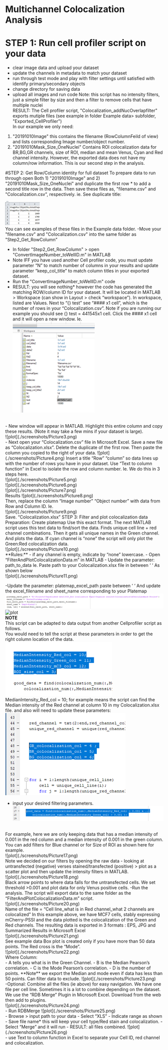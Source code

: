 # Multichannel Colocalization Analysis
# STEP 1: Run cell profiler script on your data
- clear image data and upload your dataset
- update the channels in metadata to match your dataset
- run through test mode and play with filter settings until satisfied with identify primary/secondary objects
- change directory for saving data
- upload all images and run code
Note: this script has no intensity filters, just a simple filter by size and then a filter to remove cells that 
have multiple nuclei<br>
RESULT: The Cell profiler script, "Colocalization_addNucOverlapfilter" exports mutiple files
(see example in folder Example data> subfolder, "Exported_CellProfiler")<br>
In our example we only need: 
1. "20191010Image"
this contains the filename (RowColumnFeild of view) and lists corresponding Image number/object number.
2. "20191010Mask_Size_OneNuclei"
Contains ROI colocalization data for BR,BG,GR channels, size of ROI, median and mean Venus, Cyan and Red channel intensity. 
However, the exported data does not have my column/row information.  This is our second step in the analysis. 

#STEP 2: Get Row/Column identity for full dataset
To prepare data to run through open Both 1) "20191010Image" and 2) "20191010Mask_Size_OneNuclei" and duplicate the first
row * to add a second title row in the data.  Then save these files as, "filename.csv" and "Colocalization.csv", respectively. 
ie. See duplicate title:<br>

![plot](./screenshots/Picture1.png)
<br>
You can see examples of these files in the Example data folder. 
-Move your "filename.csv" and "Colocalization.csv" into the same folder as "Step2_Get_RowColumn"
- In folder "Step2_Get_RowColumn" > open "ConvertImageNumber_toWellID.m" in MATLAB
- Note IFF you have used another Cell profiler code, you must update parameter “N” to match number of columns in your results and update parameter “keep_col_title” to match column titles in your exported dataset. 
- Run the  "ConvertImageNumber_toWellID.m"  code
- RESULT: you will see nothing* however the code has generated the matching ROW/column ID for your dataset. It will be located in MATLAB > Workspace (can show in Layout > check “workspace”).   In workspace, listed are Values.  Next to “{} test” see “#### x1 cell”, which is the number of rows in your “Colocalization.csv”.  Note if you are running our example you should see {} test =  441545x1 cell.  Click the #### x1 cell and it will open a new window.  Ie. <br>
![plot](./screenshots/Picture2.png)
<br>
- New window will appear in MATLAB.  Highlight this entire column and copy these results. (Note it may take a few mins if your dataset is large).<br>
![plot](./screenshots/Picture3.png)
<br>
- Next open your “Colocalization.csv” file in Microsoft Excel.  Save a new file as “Colocalization.xlsx”. Delete the duplicate of the first row.  Then paste the column you copied to the right of your data.  
![plot](./screenshots/Picture4.png)
Insert a title “Row” “column” so data lines up with the number of rows you have in your dataset.   Use “Text to column function” in Excel to isolate the row and column number.  Ie. We do this in 3 steps here.<br>
![plot](./screenshots/Picture5.png) 
<br>
![plot](./screenshots/Picture6.png) 
<br>
![plot](./screenshots/Picture7.png) 
<br>
Results 
![plot](./screenshots/Picture8.png)
<br>
Then, replace the column “Image number” “Object number” with data from Row and Column ID.  Ie.<br>
![plot](./screenshots/Picture9.png)
<br>
Save. “Colocalization.xlsx”
STEP 3: Filter and plot colocalization data
Preparation: Create platemap
Use this exact format. The next MATLAB script uses this text data to find/sort the data. Finds unique cell line + red channel combinations.  Then it gets all unique names in the Green channel.  And plots the data.  If cyan channel is “none” the script will only plot the Green:Red colocalization data. <br>
![plot](./screenshots/Picture10.png) 
<br>
**Rules:** 
- if any channel is empty, indicate by “none” lowercase.
- Open “FilterAndPlotColocalizationData.m” in MATLAB
- Update the parameter:  path_to_data  Ie. Paste path to your Colocalization.xlsx file in between ‘ ‘  
As shown below <br>
![plot](./screenshots/Picture11.png) 
<br>

-Update the parameter: platemap_excel_path
paste between ‘ ‘
And update the excel_filename and sheet_name corresponding to your Platemap
![plot](./screenshots/Picture12.png) 
<br>
![plot](./screenshots/Picture13.png) 
<br>
**NOTE** <br>
This script can be adapted to data output from another Cellprofiler script as follows.  
You would need to tell the script at these parameters in order to get the right column location of the data.
![plot](./screenshots/Picture14.png) 
<br>
MedianIntensity_Red_col = 10;  for example means the script can find the Median intensity of the Red channel at column 10 in my Colocalization.xlsx file. 
and also will need to update these parameters:<br>
![plot](./screenshots/Picture15.png) 
<br>
- input your desired filtering parameters.<br>
![plot](./screenshots/Picture16.png) 
<br>
For example, here we are only keeping data that has a median intensity of 0.001 in the red column and a median intensity of 0.001 in the green column.  You can add filters for Blue channel or for Size of ROI as shown here for example.<br>
![plot](./screenshots/Picture17.png) 
<br>
Note we decided on our filters by opening the raw data - looking at untransfected (negative) verses stained/transfected (positive) > plot as a scatter plot and then update the intensity filters in MATLAB.<br>
![plot](./screenshots/Picture18.png) 
<br>
Black arrow points to where data falls for the untransfected cells.  We set threshold >0.001 and plot data for only Venus positive cells.
-Run the analysis.  The script will export data to the same folder as the “FilterAndPlotColocalizationData.m” script. <br>
![plot](./screenshots/Picture20.png) 
<br>
Name of the file = “Cell line_what is in Red channel_what 2 channels are colocalized” 
In this example above, we have MCF7 cells, stably expressing mCherry-PSSI and the data plotted is the colocalization of the Green and Red channels.
The resulting data is exported in 3 formats :  EPS, JPG and Summarized Results in Microsoft Excel<br>
![plot](./screenshots/Picture21.png) 
<br>
See example data Box plot is created only if you have more than 50 data points. The Red cross is the “Mode”.<br>
![plot](./screenshots/Picture22.png) 
<br>
Where Column:<br>
- A tells you what is in the Green Channel.  
- B is the Median Pearson’s correlation. 
- C is the Mode Pearson’s correlation.  
- D is the number of points.   
**Note** we export the Median and mode even if data has less than 50 points.  Can filter data to exclude. 
![plot](./screenshots/Picture23.png) 
<br>
-Optional: Combine all the files (ie above) for easy navigation.  
We have one file per cell line.  Sometimes it is a lot to combine depending on the dataset. We use the “RDB Merge” Plugin in Microsoft Excel.  Download from the web then add to plugins. <br>
![plot](./screenshots/Picture24.png) 
<br>
- Run RDBMerge
![plot](./screenshots/Picture25.png) 
<br>
- Browse > input path to your data
- Select “XLS”
- Indicate range as shown
- Save file name* this will keep your cell type/Red stain and colocalization. 
- Select “Merge” and it will run
- RESULT: all files combined.  
![plot](./screenshots/Picture26.png) 
<br>
- use Text to column function in Excel to separate your Cell ID, red channel and colocalization. 
